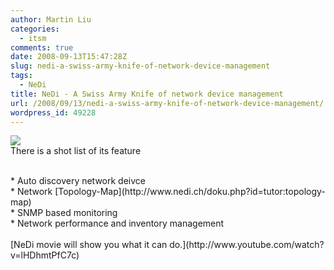 ```yaml
---
author: Martin Liu
categories:
  - itsm
comments: true
date: 2008-09-13T15:47:28Z
slug: nedi-a-swiss-army-knife-of-network-device-management
tags:
  - NeDi
title: NeDi - A Swiss Army Knife of network device management
url: /2008/09/13/nedi-a-swiss-army-knife-of-network-device-management/
wordpress_id: 49228
---
```


[![](http://www.nedi.ch/lib/tpl/minima/images/nedi-s.png)](http://www.nedi.ch/)<br />There is a shot list of its feature<br />

<br />	
  * Auto discovery network deivce
<br />	
  * Network [Topology-Map](http://www.nedi.ch/doku.php?id=tutor:topology-map)
<br />	
  * SNMP based monitoring
<br />	
  * Network performance and inventory management
<br /><br />[<!--more-->NeDi movie will show you what it can do.](http://www.youtube.com/watch?v=lHDhmtPfC7c)<br />
